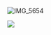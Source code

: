 ![IMG_5654](https://github.com/user-attachments/assets/f91aa7c3-5a9f-4e93-ba4c-248f586b11d7)


![](https://komarev.com/ghpvc/?username=yaoshii&color=lightgrey)



